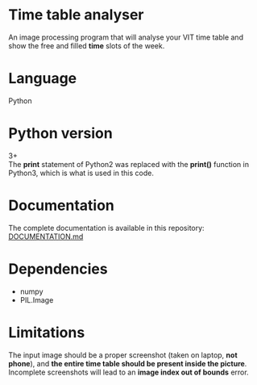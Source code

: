 # Time table analyser
An image processing program that will analyse your VIT time table and show the free and filled <b>time</b> slots of the week.

# Language
Python

# Python version
3+  
The <b>print</b> statement of Python2 was replaced with the <b>print()</b> function in Python3, which is what is used in this code.

# Documentation
The complete documentation is available in this repository: <a href="https://github.com/progyadeep/time_table_analyser/blob/master/DOCUMENTATION.md">DOCUMENTATION.md</a>

# Dependencies
<ul>
  <li>numpy</li>  
  <li>PIL.Image</li>
</ul>

# Limitations
The input image should be a proper screenshot (taken on laptop, <b>not phone</b>), and <b>the entire time table should be present inside the picture</b>. Incomplete screenshots will lead to an <b>image index out of bounds</b> error.
